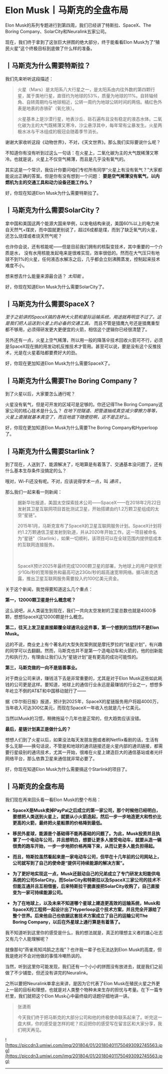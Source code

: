# Elon Musk丨马斯克的全盘布局

Elon Musk的系列专题进行到第四周，我们已经讲了特斯拉、SpaceX、The Boring Company、SolarCity和Neuralink五家公司。

现在，我们终于拿到了这张巨大拼图的绝大部分，终于能看看Elon Musk为了“殖民火星”这个终极目标到底做了什么样的准备。

## 丨马斯克为什么需要特斯拉？

我们先来听听这段描述：

> 火星（Mars）是太阳系八大行星之一，是太阳系由内往外数的第四颗行星，属于类地行星，直径约为地球的53%，质量为地球的11%。自转轴倾角、自转周期均与地球相近，公转一周约为地球公转时间的两倍。橘红色外表是地表的赤铁矿（氧化铁）。
> 
> 
> 
> 火星基本上是沙漠行星，地表沙丘、砾石遍布且没有稳定的液态水体。二氧化碳为主的大气既稀薄又寒冷，沙尘悬浮其中，每年常有尘暴发生。火星两极水冰与干冰组成的极冠会随着季节消长。

谢谢大家收听这段《动物世界》，不对，《天文世界》。那么我们实际要说什么呢？

不知道你有没有听到过这么一句话：在火星上，二氧化碳为主的大气既稀薄又寒冷。也就是说，火星上不仅空气稀薄，而且是几乎没有氧气的。

其实这是一个常识，我估计你要问咱们专栏所有同学“火星上有没有氧气？”大家都能说出正确的答案。但是你有没有想到一个问题： **要是空气稀薄没有氧气，以内燃机为主的交通工具和动力设备还能工作么？**

好，你现在知道Elon Musk为什么需要特斯拉了。

## 丨马斯克为什么需要SolarCity？

拿中国和美国这两个能源大国来举例，以发电结构来说，美国60%以上的电力来自天然气+煤炭，而中国就更别说了，超过6成都是煤，而到了缺乏氧气的火星，还怎么烧煤或者烧天然气呢？

也许你会说，还有核能呢——但是目前我们拥有的核裂变技术，其中重要的一个介质是水， 没有水用核能发起电来是很难实现，效率很低的。然而在大气压只有地球不到1%的火星，任何液态水解冻之后，几乎都会立刻沸腾蒸发，控制起来技术难度不小。

想来想去什么能量来源最合适？ *太阳能* 。

好，你现在知道Elon Musk为什么需要SolarCity了。

## 丨马斯克为什么需要SpaceX？

 *至于之前讲的SpaceX搞的各种大火箭和星际运输系统，用途就再明显不过了。这是我们把人运送到火星上的必备的交通工具。* 而且不管是猎鹰九号还是猎鹰重型都不够用，必须得研发更大更便宜的火箭，相信这个逻辑你已经很清楚了。

另外还有一点，火星上空气稀薄，所以用一般的降落伞技术回收火箭可不行，必须是SpaceX现在搞的用发动机反推技术才管用。甚至可以说，要是没有这个反推技术，光是在火星着陆都要费好大的劲。

好，你现在更加知道Elon Musk为什么需要SpaceX了。

## 丨马斯克为什么需要The Boring Company？

到了火星以后，大家要怎么通行呢？

火星没有氧气，但是可开发的区域可是足够的。你还记得The Boring Company这家公司的核心技术是什么么？ *在地下挖隧道、把管道抽成真空减少摩擦力等等，火星上直接就基本真空了，而且地底下随便挖啊，这不是正好么。*

好，你现在更加知道Elon Musk为什么需要The Boring Company和Hyperloop了。

## 丨马斯克为什么需要Starlink？

到了现在，人送到了、能源解决了，吃喝算是有着落了、交通基本没问题了，还有什么基本生存条件没搞定的么？

哦对，Wi-Fi还没有呢。不对，应该说得学术一点，叫 *通讯* 。

那么我们一起来看一则新闻：

> 据新华社报道，美国太空探索技术公司——SpaceX——在2018年2月22日发射其卫星互联网项目首批测试卫星，开始搭建由约1.2万颗卫星组成的太空“星链”。
> 
> 
> 
> 2015年1月，马斯克宣布了SpaceX的卫星互联网服务计划。SpaceX计划将约1.2万颗通信卫星发射到轨道，并从2020年开始工作。这一项目被命名为“星链”（Starlink），如果一切顺利，该项目可以在全球范围内提供低成本的互联网连接服务。
> 
> 　　
> 
> SpaceX预计2025年最终完成12000颗卫星的部署，为地球上的用户提供至少1Gb/秒的宽带服务和最高可达23Gb/秒的超高速宽带网络。据马斯克透露，推出卫星互联网服务需要投入约100亿美元资金。

关于这个新闻，我觉得要知道这么几个重点：

 **第一，12000颗卫星是什么概念呢？**

这么说吧，从人类诞生到现在，我们一共向太空发射的卫星总数也就是4000多颗，想想SpaceX这12000颗是什么概念。

 **第二，往天上发卫星直接颠覆全球通讯业这件事，第一个想到的当然并不是Elon Musk。**

远的不说，商业史上有个著名的大型失败案例就是摩托罗拉的“铱星计划”，有兴趣的同学可以去翻翻。然而，马斯克也并不是第一个造电动车和火箭的，他的创新能力和执行力，有理由让我们认为“星链计划”是有更高的成功可能性的。

 **第三，马斯克做的一向不是慈善事业。**

对于商业公司来讲，赚钱活下去是非常重要的，尤其是对于Elon Musk这些如此耗钱的公司更是这样。要知道，地球上的通信行业永远是最赚钱的行业之一，想想多年屹立不倒的AT&T和中国移动就行了——

据《华尔街日报》报道，预计到2025年，SpaceX的星链服务用户将超4000万，当年收入可达300亿美元，而现在SpaceX一年收入也就是几十亿美元。

当然以Musk的习惯，稍微拖延个几年也是正常的，但大趋势应该没错。

 **最后，星链计划真正是做什么的？**

想想人们到了火星以后，如果没法每天发朋友圈或者刷Netflix看剧的话，生活有多么无聊——换句话说，不管是和地球的通讯链接还是火星内部的通讯链接，都需要行星级别的通讯技术，尤其一开始，很难在火星上建造巨大的通信基站或者光纤网络平台，那么依靠卫星来通信就非常必要了。

好，你现在知道Elon Musk为什么需要搞这个Starlink的项目了。

## 丨马斯克的全盘布局

我们现在再来回头看一看Elon Musk的整个布局：

* **SpaceX是Musk卖掉PayPal之后成立的第一家公司，那个时候他已经明白，要想把人类送到火星上，就要从小火箭造起，然后一步一步地造更大和性价比更高的火箭，最终把火星船票的价格降到最低。** 

* **移民外星球，能源是个基础得不能再基础的问题了。为此，Musk投资并且执掌了一个电动车公司，并且想明白，想要让更多人接受电动车，就要从造一辆很贵的跑车开始，一步一步地把价格再降下来，从而让更多人能负担得起。** 

* **而且，特斯拉虽然看起来是一家电动车公司，但早在十几年前的公司网站上，公司就写到了自己的使命是“提供可持续能源的解决方案”。** 

* **为了更好地实现这一点，Musk还鼓动自己的兄弟成立了专门研发太阳能供电系统的公司SolarCity。而SolarCity和特斯拉以及SpaceX三家公司的技术不但能互通并且互相借鉴，后来特斯拉干脆直接把SolarCity收购了，自己直接变为一家可持续能源公司。** 

* **为了在地球上，以及未来不知道哪个星球上建造更高效的运输系统，Musk和SpaceX的工程师一起设计出了Hyperloop这个技术方案，并且完全开源给了整个世界。后来他自己也依据这套技术方案成立了自己的运输公司The Boring Company，以后在外星球上通行算是有着落了。** 

我不知道听到这里你的感受是什么，我的想法就是，真正的理想主义者的雄心壮志又有几个人能理解呢？

就像那句“燕雀焉知鸿鹄之志哉”？也许我一辈子也无法达到Elon Musk的高度，但我是绝对不会对他做的事情冷嘲热讽的。

当然，听到这里你可能发现，我们还有一个小小的拼图没有放进去，就是我们之前做了不少铺垫，但还没有讲完的Neuralink。

之所以要把Neuralink单拿出来讲，是因为它代表了Elon Musk在殖民火星之外更上一层的目标和理想，也就是对人类整个物种未来生存的担忧与考量。在下一篇专栏里，我们就把这个Elon Musk心中最终级的话题仔细地讲一讲。

> 张潇雨
> 
> 今天我们终于把马斯克的大部分公司和他的终极使命联系起来了。听完这一盘大棋，你的感受是怎样的呢？欢迎把你的感受写在留言区和大家分享，我们明天再见。    

![https://piccdn3.umiwi.com/img/201804/01/201804011750493092745563.jpg](https://piccdn3.umiwi.com/img/201804/01/201804011750493092745563.jpg)

---
